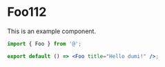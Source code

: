 # Foo112

This is an example component.

```jsx
import { Foo } from '@';

export default () => <Foo title="Hello dumi!" />;
```
